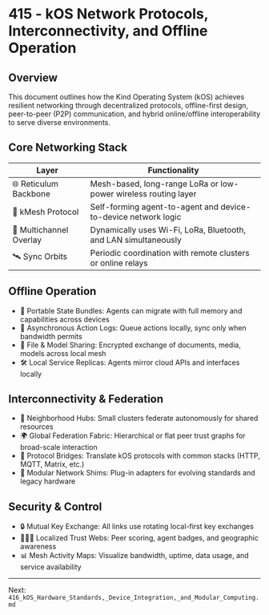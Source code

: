 # 415 - kOS Network Protocols, Interconnectivity, and Offline Operation

## Overview
This document outlines how the Kind Operating System (kOS) achieves resilient networking through decentralized protocols, offline-first design, peer-to-peer (P2P) communication, and hybrid online/offline interoperability to serve diverse environments.

## Core Networking Stack
| Layer                  | Functionality                                                                 |
|------------------------|------------------------------------------------------------------------------|
| 🌐 Reticulum Backbone      | Mesh-based, long-range LoRa or low-power wireless routing layer                  |
| 🧭 kMesh Protocol         | Self-forming agent-to-agent and device-to-device network logic                   |
| 📡 Multichannel Overlay    | Dynamically uses Wi-Fi, LoRa, Bluetooth, and LAN simultaneously                   |
| 🛰️ Sync Orbits             | Periodic coordination with remote clusters or online relays                      |

## Offline Operation
- 🧳 Portable State Bundles: Agents can migrate with full memory and capabilities across devices
- 🔄 Asynchronous Action Logs: Queue actions locally, sync only when bandwidth permits
- 📂 File & Model Sharing: Encrypted exchange of documents, media, models across local mesh
- 🛠️ Local Service Replicas: Agents mirror cloud APIs and interfaces locally

## Interconnectivity & Federation
- 🏡 Neighborhood Hubs: Small clusters federate autonomously for shared resources
- 🌍 Global Federation Fabric: Hierarchical or flat peer trust graphs for broad-scale interaction
- 🔗 Protocol Bridges: Translate kOS protocols with common stacks (HTTP, MQTT, Matrix, etc.)
- 🧩 Modular Network Shims: Plug-in adapters for evolving standards and legacy hardware

## Security & Control
- 🔒 Mutual Key Exchange: All links use rotating local-first key exchanges
- 🧑‍🤝‍🧑 Localized Trust Webs: Peer scoring, agent badges, and geographic awareness
- 📊 Mesh Activity Maps: Visualize bandwidth, uptime, data usage, and service availability

---
Next: `416_kOS_Hardware_Standards,_Device_Integration,_and_Modular_Computing.md`

